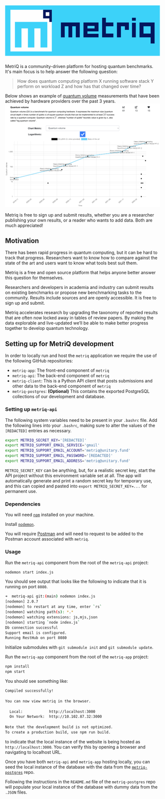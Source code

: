 # [![](src/images/metriq_logo_primary_blue_inverted.png)](http://metriq.info)

MetriQ is a community-driven platform for hosting quantum benchmarks.
It's main focus is to help answer the following question:

> How does quantum computing platform X running software stack Y perform on workload Z and how has that changed over time?

Below shows an example of [quantum volume](https://en.wikipedia.org/wiki/Quantum_volume) measurements that have been achieved by hardware providers over the past 3 years.
![](src/images/qv.png)

Metriq is free to sign up and submit results, whether you are a researcher publishing your own results, or a reader who wants to add data.
Both are much appreciated!

## Motivation

There has been rapid progress in quantum computing, but it can be hard to track that progress.
Researchers want to know how to compare against the state of the art and users want to know what tools best suit them.

Metriq is a free and open source platform that helps anyone better answer this question for themselves.

Researchers and developers in academia and industry can submit results on existing benchmarks or propose new benchmarking tasks to the community.
Results include sources and are openly accessible.
It is free to sign up and submit.

Metriq accelerates research by upgrading the taxonomy of reported results that are often now locked away in tables of review papers.
By making the data explorable and live-updated we’ll be able to make better progress together to develop quantum technology.


## Setting up for MetriQ development

In order to locally run and host the `metriq` application we require the use of the following GitHub repositories:

- `metriq-app`: The front-end component of `metriq`
- `metriq-api`: The back-end component of `metriq`
- `metriq-client`: This is a Python API client that posts submissions and other data to the back-end component of `metriq`
- `metriq-postgres`: **(Optional)** This contains the exported PostgreSQL collections of our development and database.

### Setting up `metriq-api`

The following system variables need to be present in your `.bashrc` file. Add
the following lines into your `.bashrc`, making sure to alter the values of the
`[REDACTED]` entries as necessary.

```bash
export METRIQ_SECRET_KEY='[REDACTED]'
export METRIQ_SUPPORT_EMAIL_SERVICE='gmail'
export METRIQ_SUPPORT_EMAIL_ACCOUNT='metriq@unitary.fund'
export METRIQ_SUPPORT_EMAIL_PASSWORD='[REDACTED]'
export METRIQ_SUPPORT_EMAIL_ADDRESS='metriq@unitary.fund'
```

`METRIQ_SECRET_KEY` can be anything, but, for a realistic secret key, start the API project without this environment variable set at all. The app will automatically generate and print a random secret key for temporary use, and this can copied and pasted into `export METRIQ_SECRET_KEY=...` for permanent use.

### Dependencies

You will need
[`npm`](https://docs.npmjs.com/downloading-and-installing-node-js-and-npm)
installed on your machine.

Install [`nodemon`](https://www.npmjs.com/package/nodemon).

You will require [Postman](https://winter-zodiac-492730.postman.co/home) and
will need to request to be added to the Postman account associated with
`metriq`.

### Usage

Run the `metriq-api` component from the root of the `metriq-api` project:

```bash
nodemon start index.js
```

You should see output that looks like the following to indicate that it is
running on port `8080`. 

```bash
➜  metriq-api git:(main) nodemon index.js
[nodemon] 2.0.7
[nodemon] to restart at any time, enter `rs`
[nodemon] watching path(s): *.*
[nodemon] watching extensions: js,mjs,json
[nodemon] starting `node index.js`
Db connection successful
Support email is configured.
Running RestHub on port 8080
```

Initialize submodules with `git submodule init` and `git submodule update`.

Run the `metriq-app` component from the root of the `metriq-app` project:

```bash
npm install
npm start
```

You should see something like:

```bash
Compiled successfully!

You can now view metriq in the browser.

  Local:            http://localhost:3000
  On Your Network:  http://10.102.87.32:3000

Note that the development build is not optimized.
To create a production build, use npm run build.
```

to indicate that the local instance of the website is being hosted as
`http://localhost:3000`. You can verify this by opening a browser and navigating
to localhost URL.

Once you have both `metriq-api` and `metriq-app` hosting locally, you can seed
the local instance of the database with the data from the
[`metriq-postgres`](https://github.com/unitaryfund/metriq-postgres) repo.

Following the instructions in the `README.md` file of the `metriq-postgres` repo will
populate your local instance of the database with dummy data from the `.JSON`
files.

